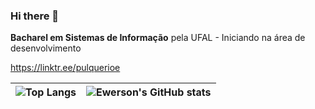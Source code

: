 ### Hi there 👋

<b>Bacharel em Sistemas de Informação</b> pela UFAL - Iniciando na área de desenvolvimento

<a>https://linktr.ee/pulquerioe</a>
<!--
**xpulquerio/xpulquerio** is a ✨ _special_ ✨ repository because its `README.md` (this file) appears on your GitHub profile.

Here are some ideas to get you started:

- 🔭 I’m currently working on ...
- 🌱 I’m currently learning ...
- 👯 I’m looking to collaborate on ...
- 🤔 I’m looking for help with ...
- 💬 Ask me about ...
- 📫 How to reach me: ...
- 😄 Pronouns: ...
- ⚡ Fun fact: ...
-->
| ![Top Langs](https://github-readme-stats-git-masterrstaa-rickstaa.vercel.app/api/top-langs/?username=xpulquerio&layout=compact&bg_color=000&border_color=30A3DC&title_color=E94D5F&text_color=FFF)| ![Ewerson's GitHub stats](https://github-readme-stats.vercel.app/api?username=xpulquerio&show_icons=true&theme=transparent) |
|-----------------|------------------|